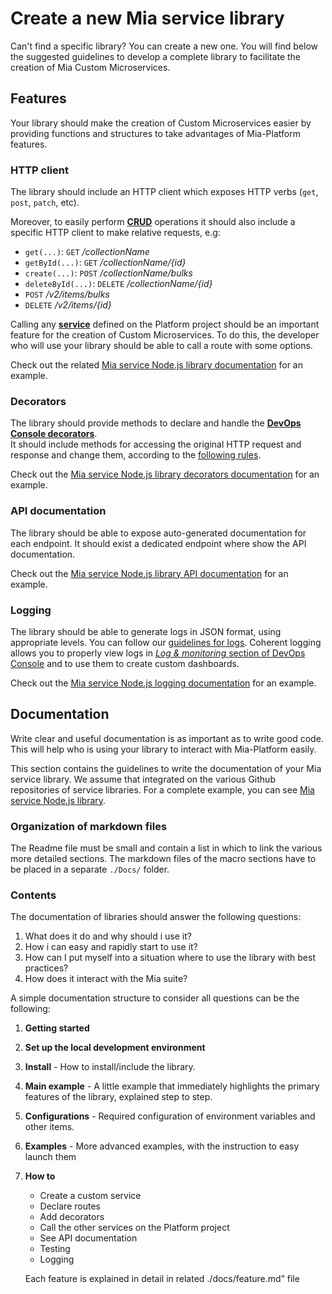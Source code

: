 # Create a new Mia service library

Can't find a specific library? You can create a new one. You will find below the suggested guidelines to develop a complete library to facilitate the creation of Mia Custom Microservices.  

## Features
Your library should make the creation of Custom Microservices easier by providing functions and structures to take advantages of Mia-Platform features.

### HTTP client
The library should include an HTTP client which exposes HTTP verbs (`get`, `post`, `patch`, etc).

Moreover, to easily perform [**CRUD**](./../development_suite/api-console/api-design/crud_advanced.md) operations it should also include a specific HTTP client to make relative requests, e.g:

* `get(...)`: `GET` */collectionName*
* `getById(...)`: `GET` */collectionName/{id}*
* `create(...)`: `POST` */collectionName/bulks*
* `deleteById(...)`: `DELETE` */collectionName/{id}*
* `POST` */v2/items/bulks*
* `DELETE` */v2/items/{id}*

Calling any [**service**](./../development_suite/api-console/api-design/services.md) defined on the Platform project should be an important feature for the creation of Custom Microservices. To do this, the developer who will use your library should be able to call a route with some options.

Check out the related [Mia service Node.js library documentation](https://github.com/mia-platform/custom-plugin-lib/blob/master/docs/HTTPClient.md) for an example.

### Decorators
The library should provide methods to declare and handle the [**DevOps Console decorators**](./../development_suite/api-console/api-design/decorators.md).  
It should include methods for accessing the original HTTP request and response and change them, according to the [following rules](./../development_suite/api-console/api-design/decorators.md).

Check out the [Mia service Node.js library decorators documentation](https://github.com/mia-platform/custom-plugin-lib/blob/master/docs/Decorators.md) for an example.

### API documentation
The library should be able to expose auto-generated documentation for each endpoint. It should exist a dedicated endpoint where show the API documentation. 

Check out the [Mia service Node.js library API documentation](https://github.com/mia-platform/custom-plugin-lib/blob/master/docs/ApiDoc.md) for an example.

### Logging
The library should be able to generate logs in JSON format, using appropriate levels. You can follow our [guidelines for logs](./../development_suite/monitoring-dashboard/dev_ops_guide/log.md). Coherent logging allows you to properly view logs in [*Log & monitoring* section of DevOps Console](https://docs.mia-platform.eu/development_suite/overview-dev-suite/#log-monitoring) and to use them to create custom dashboards.

Check out the [Mia service Node.js logging documentation](https://github.com/mia-platform/custom-plugin-lib/blob/master/docs/Logging.md) for an example.

## Documentation
Write clear and useful documentation is as important as to write good code. This will help who is using your library to interact with Mia-Platform easily.

This section contains the guidelines to write the documentation of your Mia service library. We assume that
integrated on the various Github repositories of service libraries. For a complete example, you can see [Mia service Node.js library](https://github.com/mia-platform/custom-plugin-lib). 

### Organization of markdown files
The Readme file must be small and contain a list in which to link the various more detailed sections.
The markdown files of the macro sections have to be placed in a separate `./Docs/` folder.

### Contents
The documentation of libraries should answer the following questions:

1. What does it do and why should i use it?
2. How i can easy and rapidly start to use it?
3. How can I put myself into a situation where to use the library with best practices?
4. How does it interact with the Mia suite?  

A simple documentation structure to consider all questions  can be the following:

1. **Getting started**
2. **Set up the local development environment**
3. **Install**  - How to install/include the library.
4. **Main example** - A little example that immediately highlights the primary features of the library, explained step to step.
5. **Configurations** - Required configuration of environment variables and other items.
6. **Examples** - More advanced examples, with the instruction to easy launch them
7. **How to**
    * Create a custom service
    * Declare routes
    * Add decorators
    * Call the other services on the Platform project
    * See API documentation
    * Testing
    * Logging
    
    Each feature is explained in detail in related ./docs/feature.md” file